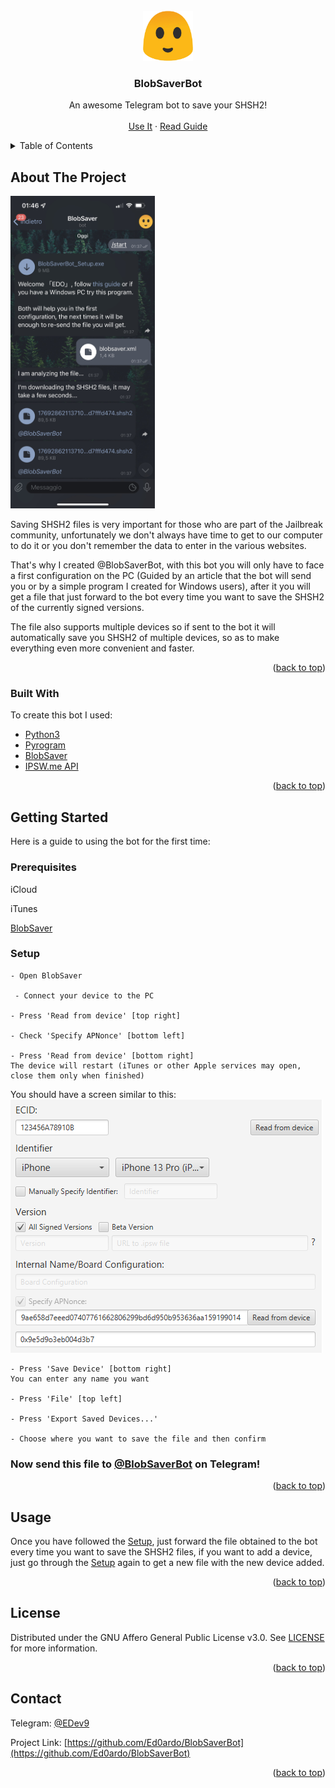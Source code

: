 <div id="top"></div>


<!-- PROJECT LOGO -->
<br />
<div align="center">
  <a href="https://github.com/Ed0ardo/BlobSaverBot">
    <img src="imgs/blobsaverbot.png" alt="Logo" width="80" height="80">
  </a>

  <h3 align="center">BlobSaverBot</h3>

  <p align="center">
    An awesome Telegram bot to save your SHSH2!
    <br />
    <br />
    <a href="https://t.me/BlobSaverBot">Use It</a>
    ·
    <a href="https://telegra.ph/BlobSaverBot-Setup-10-17">Read Guide</a>
  </p>
</div>



<!-- TABLE OF CONTENTS -->
<details>
  <summary>Table of Contents</summary>
  <ol>
    <li>
      <a href="#about-the-project">About The Project</a>
      <ul>
        <li><a href="#built-with">Built With</a></li>
      </ul>
    </li>
    <li>
      <a href="#getting-started">Getting Started</a>
      <ul>
        <li><a href="#prerequisites">Prerequisites</a></li>
        <li><a href="#setup">Setup</a></li>
      </ul>
    </li>
    <li><a href="#usage">Usage</a></li>
    <li><a href="#license">License</a></li>
    <li><a href="#contact">Contact</a></li>
  </ol>
</details>



<!-- ABOUT THE PROJECT -->
## About The Project

<img src="imgs/example.png" width="auto" height="500">

Saving SHSH2 files is very important for those who are part of the Jailbreak community,
unfortunately we don't always have time to get to our computer to do it or you don't remember the data to enter in the various websites.

That's why I created @BlobSaverBot, with this bot you will only have to face a first configuration on the PC
(Guided by an article that the bot will send you or by a simple program I created for Windows users),
after it you will get a file that just forward to the bot every time you want to save the SHSH2 of the currently signed versions.

The file also supports multiple devices so if sent to the bot it will automatically save you SHSH2 of multiple devices,
so as to make everything even more convenient and faster.

<p align="right">(<a href="#top">back to top</a>)</p>



### Built With

To create this bot I used:

* [Python3](https://www.python.org/)
* [Pyrogram](https://github.com/pyrogram/pyrogram)
* [BlobSaver](https://github.com/airsquared/blobsaver)
* [IPSW.me API](https://ipsw.me/)

<p align="right">(<a href="#top">back to top</a>)</p>



<!-- GETTING STARTED -->
## Getting Started

Here is a guide to using the bot for the first time:

### Prerequisites

iCloud

iTunes

[BlobSaver](https://github.com/airsquared/blobsaver)


### Setup

    - Open BlobSaver

     - Connect your device to the PC

    - Press 'Read from device' [top right]

    - Check 'Specify APNonce' [bottom left]

    - Press 'Read from device' [bottom right]
    The device will restart (iTunes or other Apple services may open, close them only when finished)

You should have a screen similar to this:<br/>
<img src="imgs/similar.png">

    - Press 'Save Device' [bottom right]
    You can enter any name you want

    - Press 'File' [top left]

    - Press 'Export Saved Devices...'

    - Choose where you want to save the file and then confirm


### Now send this file to <a href="https://t.me/BlobSaverBot">@BlobSaverBot</a> on Telegram!


<p align="right">(<a href="#top">back to top</a>)</p>



<!-- USAGE EXAMPLES -->
## Usage

Once you have followed the <a href="#setup">Setup</a>, just forward the file obtained to the bot every time you want to save the SHSH2 files,
if you want to add a device, just go through the <a href="#setup">Setup</a> again to get a new file with the new device added.

<p align="right">(<a href="#top">back to top</a>)</p>


<!-- LICENSE -->
## License

Distributed under the GNU Affero General Public License v3.0. See <a href="https://github.com/Ed0ardo/BlobSaverBot/blob/main/LICENSE">LICENSE</a> for more information.

<p align="right">(<a href="#top">back to top</a>)</p>



<!-- CONTACT -->
## Contact

Telegram: [@EDev9](https://t.me/EDev9)

Project Link: [https://github.com/Ed0ardo/BlobSaverBot](https://github.com/Ed0ardo/BlobSaverBot)

<p align="right">(<a href="#top">back to top</a>)</p>
